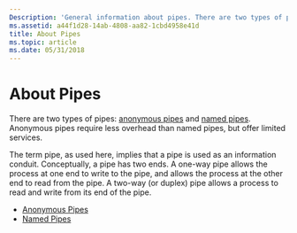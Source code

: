 ```yaml
---
Description: 'General information about pipes. There are two types of pipes: anonymous pipes and named pipes. Anonymous pipes require less overhead than named pipes, but offer limited services.'
ms.assetid: a44f1d28-14ab-4808-aa82-1cbd4958e41d
title: About Pipes
ms.topic: article
ms.date: 05/31/2018
---
```


# About Pipes

There are two types of pipes: [anonymous pipes](anonymous-pipes.md) and [named pipes](named-pipes.md). Anonymous pipes require less overhead than named pipes, but offer limited services.

The term pipe, as used here, implies that a pipe is used as an information conduit. Conceptually, a pipe has two ends. A one-way pipe allows the process at one end to write to the pipe, and allows the process at the other end to read from the pipe. A two-way (or duplex) pipe allows a process to read and write from its end of the pipe.

-   [Anonymous Pipes](anonymous-pipes.md)
-   [Named Pipes](named-pipes.md)

 

 



